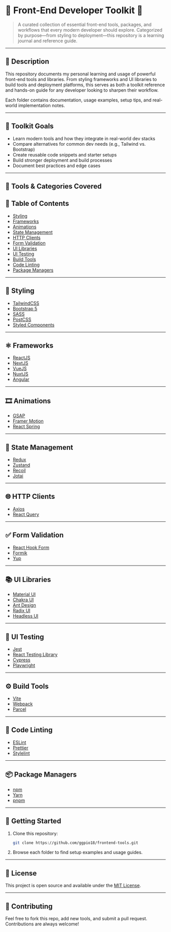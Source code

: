 # 📌 Front-End Developer Toolkit 🧰

> A curated collection of essential front-end tools, packages, and workflows that every modern developer should explore. Categorized by purpose—from styling to deployment—this repository is a learning journal and reference guide.

---

## 📌 Description

This repository documents my personal learning and usage of powerful front-end tools and libraries. From styling frameworks and UI libraries to build tools and deployment platforms, this serves as both a toolkit reference and hands-on guide for any developer looking to sharpen their workflow.

Each folder contains documentation, usage examples, setup tips, and real-world implementation notes.

---

## 🧠 Toolkit Goals

- Learn modern tools and how they integrate in real-world dev stacks  
- Compare alternatives for common dev needs (e.g., Tailwind vs. Bootstrap)  
- Create reusable code snippets and starter setups  
- Build stronger deployment and build processes  
- Document best practices and edge cases  

---

## 🧰 Tools & Categories Covered


## 📌 Table of Contents

- [Styling](#styling)
- [Frameworks](#frameworks)
- [Animations](#animations)
- [State Management](#state-management)
- [HTTP Clients](#http-clients)
- [Form Validation](#form-validation)
- [UI Libraries](#ui-libraries)
- [UI Testing](#ui-testing)
- [Build Tools](#build-tools)
- [Code Linting](#code-linting)
- [Package Managers](#package-managers)

---

## 🎨 Styling

- [TailwindCSS](https://tailwindcss.com/)
- [Bootstrap 5](https://getbootstrap.com/)
- [SASS](https://sass-lang.com/)
- [PostCSS](https://postcss.org/)
- [Styled Components](https://styled-components.com/)

---

## ⚛️ Frameworks

- [ReactJS](https://reactjs.org/)
- [NextJS](https://nextjs.org/)
- [VueJS](https://vuejs.org/)
- [NuxtJS](https://nuxt.com/)
- [Angular](https://angular.io/)

---

## 🎞️ Animations

- [GSAP](https://gsap.com/)
- [Framer Motion](https://www.framer.com/motion/)
- [React Spring](https://www.react-spring.dev/)

---

## 🔗 State Management

- [Redux](https://redux.js.org/)
- [Zustand](https://zustand-demo.pmnd.rs/)
- [Recoil](https://recoiljs.org/)
- [Jotai](https://jotai.org/)

---

## 🌐 HTTP Clients

- [Axios](https://axios-http.com/)
- [React Query](https://tanstack.com/query/latest)

---

## ✅ Form Validation

- [React Hook Form](https://react-hook-form.com/)
- [Formik](https://formik.org/)
- [Yup](https://www.npmjs.com/package/yup)

---

## 📚 UI Libraries

- [Material UI](https://mui.com/)
- [Chakra UI](https://chakra-ui.com/)
- [Ant Design](https://ant.design/)
- [Radix UI](https://www.radix-ui.com/)
- [Headless UI](https://headlessui.com/)

---

## 🧪 UI Testing

- [Jest](https://jestjs.io/)
- [React Testing Library](https://testing-library.com/docs/react-testing-library/intro/)
- [Cypress](https://www.cypress.io/)
- [Playwright](https://playwright.dev/)

---

## ⚙️ Build Tools

- [Vite](https://vitejs.dev/)
- [Webpack](https://webpack.js.org/)
- [Parcel](https://parceljs.org/)

---

## 🧹 Code Linting

- [ESLint](https://eslint.org/)
- [Prettier](https://prettier.io/)
- [Stylelint](https://stylelint.io/)

---

## 📦 Package Managers

- [npm](https://www.npmjs.com/)
- [Yarn](https://yarnpkg.com/)
- [pnpm](https://pnpm.io/)

---

## 🏁 Getting Started

1. Clone this repository:
   ```bash
   git clone https://github.com/ggpio18/frontend-tools.git
   ```

2. Browse each folder to find setup examples and usage guides.

---

## 📄 License

This project is open source and available under the [MIT License](LICENSE).

---

## 🙌 Contributing

Feel free to fork this repo, add new tools, and submit a pull request. Contributions are always welcome!
